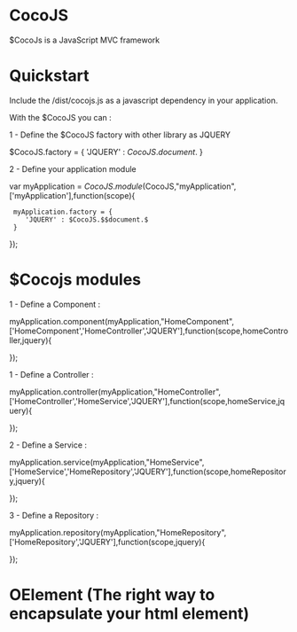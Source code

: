 # CocoJS
$CocoJs is a JavaScript MVC framework

# Quickstart

Include the /dist/cocojs.js as a javascript dependency in your application.

With the $CocoJS you can :

1 - Define the $CocoJS factory with other library as JQUERY

$CocoJS.factory = {
    'JQUERY' : $CocoJS.$$document.$ 
}

2 - Define your application module

                               
var myApplication = $CocoJS.module($CocoJS,"myApplication",['myApplication'],function(scope){

     myApplication.factory = {
        'JQUERY' : $CocoJS.$$document.$ 
     }

});

# $Cocojs modules 

1 - Define a Component :


myApplication.component(myApplication,"HomeComponent",['HomeComponent','HomeController','JQUERY'],function(scope,homeController,jquery){


});

1 - Define a Controller :


myApplication.controller(myApplication,"HomeController",['HomeController','HomeService','JQUERY'],function(scope,homeService,jquery){


});


2 - Define a Service :


myApplication.service(myApplication,"HomeService",['HomeService','HomeRepository','JQUERY'],function(scope,homeRepository,jquery){


});


3 - Define a Repository :


myApplication.repository(myApplication,"HomeRepository",['HomeRepository','JQUERY'],function(scope,jquery){


});

# OElement (The right way to encapsulate your html element) 


